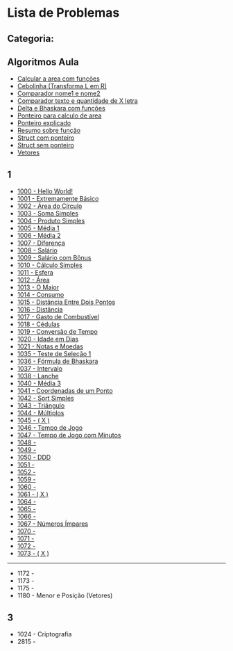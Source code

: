 # Lista de Problemas

## Categoria:

## Algoritmos Aula

* [Calcular a area com funções](Algoritmos-Aula/Calcular-area-funcao.c)
* [Cebolinha (Transforma L em R)](Algoritmos-Aula/Cebolinha.c)
* [Comparador nome1 e nome2](Algoritmos-Aula/Comparando-nome1-e-nome2.c)
* [Comparador texto e quantidade de X letra](Algoritmos-Aula/Comparando-texto-e-letra.c)
* [Delta e Bhaskara com funções ](Algoritmos-Aula/Delta-Bhaskara-em-funcao.c)
* [Ponteiro para calculo de area]()
* [Ponteiro explicado]()
* [Resumo sobre função]()
* [Struct com ponteiro]()
* [Struct sem ponteiro]()
* [Vetores]()

## 1

* [1000 - Hello World!](1000.c)
* [1001 - Extremamente Básico](1001.c)
* [1002 - Área do Círculo](1002.c)
* [1003 - Soma Simples](1003.c)
* [1004 - Produto Simples](1004.c)
* [1005 - Média 1](1005.c)
* [1006 - Média 2](1006.c)
* [1007 - Diferença](1007.c)
* [1008 - Salário](1008.c)
* [1009 - Salário com Bônus](1009.c)
* [1010 - Cálculo Simples](1010.c)
* [1011 - Esfera](1011.c)
* [1012 - Área](1012.c)
* [1013 - O Maior](1013.c)
* [1014 - Consumo](1014.c)
* [1015 - Distância Entre Dois Pontos](1015.c)
* [1016 - Distância](1016.c)
* [1017 - Gasto de Combustível](1017.c)
* [1018 - Cédulas](1018.c)
* [1019 - Conversão de Tempo](1019.c)
* [1020 - Idade em Dias](1020.c)
* [1021 - Notas e Moedas](1021.c)
* [1035 - Teste de Seleção 1](1035.c)
* [1036 - Fórmula de Bhaskara](1036.c)
* [1037 - Intervalo](1037.c)
* [1038 - Lanche](1038.c)
* [1040 - Média 3](1040.c)
* [1041 - Coordenadas de um Ponto](1041.c)
* [1042 - Sort Simples](1042.c)
* [1043 - Triângulo](1043.c)
* [1044 - Múltiplos](1044.c)
* [1045 - ( X )](1045.c)
* [1046 - Tempo de Jogo](1046.c)
* [1047 - Tempo de Jogo com Minutos](1047.c)
* [1048 -](1048.c)
* [1049 -](1049.c)
* [1050 - DDD](1050.c)
* [1051 -](1051.c)
* [1052 -](1052.c)
* [1059 -](1059.c)
* [1060 -](1060.c)
* [1061 - ( X )](1061.c)
* [1064 -](1064.c)
* [1065 -](1065.c)
* [1066 -](1066.c)
* [1067 - Números Ímpares](1067.c)
* [1070 -](1070.c)
* [1071 -](1071.c)
* [1072 -](1072.c)
* [1073 - ( X )](1073.c)

-----------
* 1172 -
* 1173 -
* 1175 -
* 1180 - Menor e Posição (Vetores)

## 3

* 1024 - Criptografia
* 2815 -



